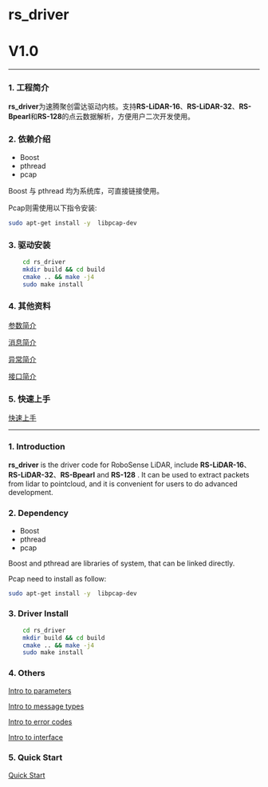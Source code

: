 # **rs_driver** 

# **V1.0**



---



### 1. 工程简介
  **rs_driver**为速腾聚创雷达驱动内核。支持**RS-LiDAR-16**、**RS-LiDAR-32**、**RS-Bpearl**和**RS-128**的点云数据解析，方便用户二次开发使用。



### 2. 依赖介绍

- Boost
- pthread
- pcap

Boost 与 pthread 均为系统库，可直接链接使用。 

Pcap则需使用以下指令安装:

```sh
sudo apt-get install -y  libpcap-dev
```



### 3. 驱动安装

```sh
    cd rs_driver
    mkdir build && cd build
    cmake .. && make -j4
    sudo make install
```



### 4. 其他资料

[参数简介](doc/intro/parameter_intro.md)

[消息简介](doc/intro/message_intro.md)

[异常简介](doc/intro/errcode_intro.md)

[接口简介](doc/intro/interface_intro.md)



### 5. 快速上手

[快速上手](doc/howto/how_to_online_use_driver.md)





---



### 1. Introduction

  **rs_driver** is the driver code for RoboSense LiDAR,  include **RS-LiDAR-16**、**RS-LiDAR-32**、**RS-Bpearl** and **RS-128** . It can be used to extract packets from lidar to pointcloud, and it is convenient for users to do advanced development.



### 2. Dependency 

- Boost
- pthread
- pcap

Boost and pthread are libraries of system, that can be linked directly. 

Pcap need to install as follow:

```sh
sudo apt-get install -y  libpcap-dev
```

### 3. Driver Install

```sh
    cd rs_driver
    mkdir build && cd build
    cmake .. && make -j4
    sudo make install
```



### 4. Others

[Intro to parameters](doc/intro/parameter_intro.md)

[Intro to message types](doc/intro/message_intro.md)

[Intro to error codes](doc/intro/errcode_intro.md)

[Intro to interface](doc/intro/interface_intro.md)



### 5. Quick Start

[Quick Start](doc/howto/how_to_online_use_driver.md)






